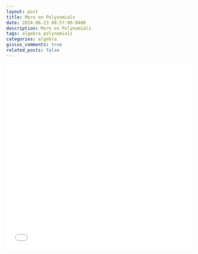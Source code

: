```yaml
---
layout: post
title: More on Polynomials
date: 2024-06-23 08:57:00-0400
description: More on Polynomials
tags: algebra polynomials
categories: algebra
giscus_comments: true
related_posts: false
---
```


<iframe src="{{ site.baseurl }}/assets/pdf/Algebra/MorePoly.pdf" width="100%" height="500" frameborder="no" border="0" marginwidth="0" marginheight="0"></iframe>
